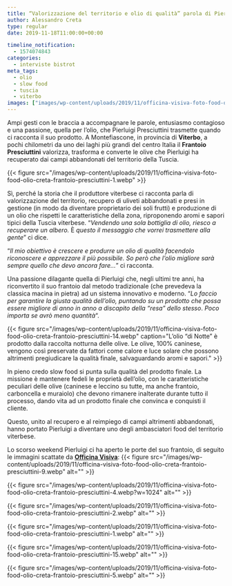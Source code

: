 ```yaml
---
title: “Valorizzazione del territorio e olio di qualità” parola di Pierluigi Presciuttini
author: Alessandro Creta
type: regular
date: 2019-11-18T11:00:00+00:00

timeline_notification:
  - 1574074843
categories:
  - interviste bistrot
meta_tags:
  - olio
  - slow food
  - tuscia
  - viterbo
images: ["images/wp-content/uploads/2019/11/officina-visiva-foto-food-olio-creta-frantoio-presciuttini-4.webp"]
---
```

Ampi gesti con le braccia a accompagnare le parole, entusiasmo contagioso e una passione, quella per l’olio, che Pierluigi Presciuttini trasmette quando ci racconta il suo prodotto. A Montefiascone, in provincia di **Viterbo**, a pochi chilometri da uno dei laghi più grandi del centro Italia il **Frantoio Presciuttini** valorizza, trasforma e converte le olive che Pierluigi ha recuperato dai campi abbandonati del territorio della Tuscia.


{{< figure src="/images/wp-content/uploads/2019/11/officina-visiva-foto-food-olio-creta-frantoio-presciuttini-1.webp" >}}


Sì, perché la storia che il produttore viterbese ci racconta parla di valorizzazione del territorio, recupero di uliveti abbandonati e presi in gestione (in modo da diventare proprietario dei soli frutti) e produzione di un olio che rispetti le caratteristiche della zona, riproponendo aromi e sapori tipici della Tuscia viterbese. &#8220;_Vendendo una sola bottiglia di olio, riesco a recuperare un albero._ È _questo il messaggio che vorrei trasmettere alla gente_&#8221; ci dice.

“_Il mio obiettivo è crescere e produrre un olio di qualità facendolo riconoscere e apprezzare il più possibile. So però che l’olio migliore sarà sempre quello che devo ancora fare…_” ci racconta.

Una passione dilagante quella di Pierluigi che, negli ultimi tre anni, ha riconvertito il suo frantoio dal metodo tradizionale (che prevedeva la classica macina in pietra) ad un sistema innovativo e moderno. &#8220;_Lo faccio per garantire la giusta qualità dell&#8217;olio, puntando su un prodotto che possa essere migliore di anno in anno a discapito della “resa” dello stesso_. _Poco importa se avrò meno quantità_&#8220;.


{{< figure src="/images/wp-content/uploads/2019/11/officina-visiva-foto-food-olio-creta-frantoio-presciuttini-14.webp" caption="L&#8217;olio &#8220;di Notte&#8221; è prodotto dalla raccolta notturna delle olive. Le olive, 100% caninese, vengono così preservate da fattori come calore e luce solare che possono altrimenti pregiudicare la qualità finale, salvaguardando aromi e sapori." >}}


In pieno credo slow food si punta sulla qualità del prodotto finale. La missione è mantenere fedeli le proprietà dell’olio, con le caratteristiche peculiari delle olive (caninese e leccino su tutte, ma anche frantoio, carboncella e muraiolo) che devono rimanere inalterate durante tutto il processo, dando vita ad un prodotto finale che convinca e conquisti il cliente. 

Questo, unito al recupero e al reimpiego di campi altrimenti abbandonati, hanno portato Pierluigi a diventare uno degli ambasciatori food del territorio viterbese.

Lo scorso weekend Pierluigi ci ha aperto le porte del suo frantoio, di seguito le immagini scattate da **[Officina Visiva][1]**:
{{< figure src="/images/wp-content/uploads/2019/11/officina-visiva-foto-food-olio-creta-frantoio-presciuttini-9.webp" alt="" >}}


{{< figure src="/images/wp-content/uploads/2019/11/officina-visiva-foto-food-olio-creta-frantoio-presciuttini-4.webp?w=1024" alt="" >}}


{{< figure src="/images/wp-content/uploads/2019/11/officina-visiva-foto-food-olio-creta-frantoio-presciuttini-2.webp" alt="" >}}


{{< figure src="/images/wp-content/uploads/2019/11/officina-visiva-foto-food-olio-creta-frantoio-presciuttini-1.webp" alt="" >}}


{{< figure src="/images/wp-content/uploads/2019/11/officina-visiva-foto-food-olio-creta-frantoio-presciuttini-15.webp" alt="" >}}


{{< figure src="/images/wp-content/uploads/2019/11/officina-visiva-foto-food-olio-creta-frantoio-presciuttini-5.webp" alt="" >}}


 [1]: http://www.officinavisiva.it/